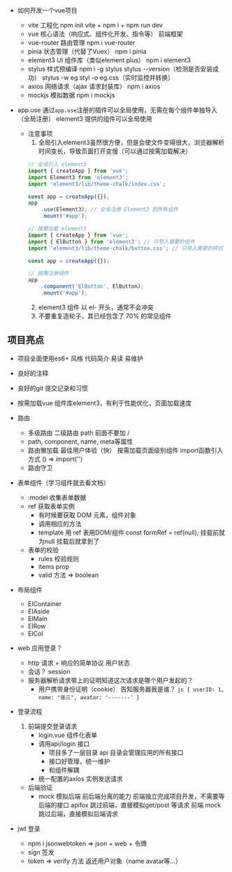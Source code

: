 - 如何开发一个vue项目
   - vite 工程化 
          npm init vite + npm i + npm run dev
   - vue 核心语法（响应式、组件化开发、指令等）
          前端框架
   - vue-router 路由管理 
          npm i vue-router
   - pinia 状态管理（代替了Vuex）
          npm i pinia
   - element3 UI 组件库（类似element plus）
          npm i element3
   - stylus 样式预编译
          npm i -g stylus
          stylus --version（检测是否安装成功）
          stylus -w eg.styl -o eg.css（实时监控并转换）
   - axios 网络请求（ajax 请求封装库）
          npm i axios
   - mockjs 模拟数据
          npm i mockjs

- app.use
    通过`app.use`注册的插件可以全局使用，无需在每个组件单独导入（全局注册）
    element3 提供的组件可以全局使用
   - 注意事项
        1. 全局引入element3虽然很方便，但是会使文件变得很大，浏览器解析时间变长，导致页面打开变慢（可以通过按需加载解决）
        ```js
        // 全局引入 element3
        import { createApp } from 'vue';
        import Element3 from 'element3';
        import 'element3/lib/theme-chalk/index.css';

        const app = createApp({});
        app
            .use(Element3); // 全局注册 Element3 的所有组件
            .mount('#app');
        ```
        ```js
        // 按需加载 element3
        import { createApp } from 'vue';
        import { ElButton } from 'element3'; // 只导入需要的组件
        import 'element3/lib/theme-chalk/button.css'; // 只导入需要的样式

        const app = createApp({});

        // 按需注册组件
        app
            .component('ElButton', ElButton);
            .mount('#app');
        ```
        2. element3 组件 以 el- 开头，通常不会冲突
        3. 不要重复造轮子，其已经包含了 70% 的常见组件


## 项目亮点
- 项目全面使用es6+ 风格
    代码简介 易读 易维护
- 良好的注释 
- 良好的git 提交记录和习惯

- 按需加载vue 组件库element3，有利于性能优化，页面加载速度
- 路由
   - 多级路由
        二级路由 path 前面不要加 /
   - path, component, name, meta等属性
   - 路由懒加载
        最佳用户体验（快）
        按需加载页面级别组件 import函数引入方式 () => import('')
   - 路由守卫

- 表单组件（学习组件就去看文档）
    - :model 收集表单数据
    - ref 获取表单实例
         - 有时候要获取 DOM 元素，组件对象
         - 调用相应的方法
         - template 用 ref 表用DOM/组件
               const formRef = ref(null); 挂载前就为null
               挂载后就拿到了
    - 表单的校验
         - rules 校验规则
         - items prop
         - valid 方法 => boolean
- 布局组件
    - ElContainer
    - ElAside
    - ElMain    
    - ElRow
    - ElCol

- web 应用登录？
    - http 请求 + 响应的简单协议  用户状态
    - 会话？ session
    - 服务器解析请求带上的证明知道这次请求是哪个用户发起的？ 
         - 用户携带身份证明（cookie） 告知服务器我是谁？
          ```js
          {
               userID: 1,
               name: "张三",
               avatar: '-------'
          }
          ```


- 登录流程
    1. 前端提交登录请求
        - login.vue 组件化表单
        - 调用api/login 接口
             - 项目多了一层目录 api 目录会管理应用的所有接口
             - 接口好管理，统一维护
             - 和组件解耦
        - 统一配置的axios 实例发送请求
   - 后端验证
        - mock 模拟后端 
          前后端分离的能力 前端独立完成项目开发，不需要等后端的接口
               apifox 跳过前端，直接模拟get/post 等请求
               前端 mock 跳过后端，直接模拟后端请求

- jwt 登录
   - npm i jsonwebtoken  =>  json + web + 令牌 
   - sign 签发 
   - token => verify 方法 返还用户对象（name avatar等...）